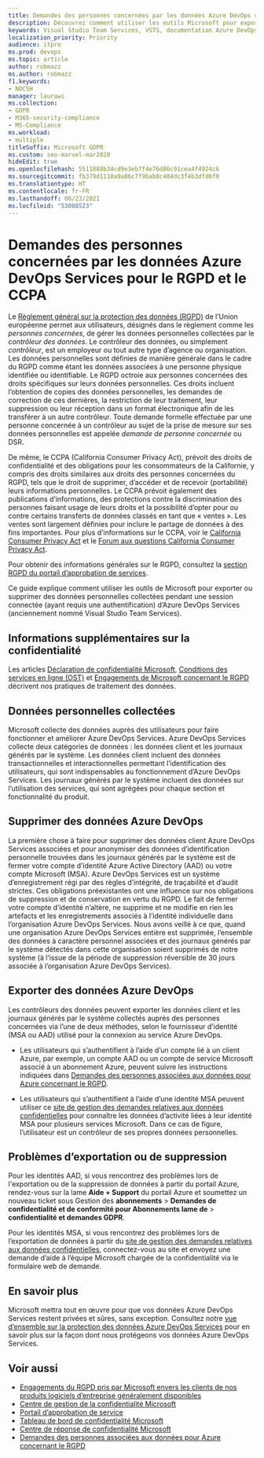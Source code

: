 ```yaml
---
title: Demandes des personnes concernées par les données Azure DevOps concernant le RGPD et le CCPA
description: Découvrez comment utiliser les outils Microsoft pour exporter ou supprimer des données personnelles collectées pendant une session authentifiée des services Azure DevOps.
keywords: Visual Studio Team Services, VSTS, documentation Azure DevOps, confidentialité, RGPD, CCPA
localization_priority: Priority
audience: itpro
ms.prod: devops
ms.topic: article
author: robmazz
ms.author: robmazz
f1.keywords:
- NOCSH
manager: laurawi
ms.collection:
- GDPR
- M365-security-compliance
- MS-Compliance
ms.workload:
- multiple
titleSuffix: Microsoft GDPR
ms.custom: seo-marvel-mar2020
hideEdit: true
ms.openlocfilehash: 5511888b34cd9e3eb7f4e76d86c91cea4f4924c6
ms.sourcegitcommit: fb379d1110a9a86c7f9bab8c484dc3f4b3dfd6f0
ms.translationtype: HT
ms.contentlocale: fr-FR
ms.lasthandoff: 06/23/2021
ms.locfileid: "53088523"
---
```

# <a name="azure-devops-services-data-subject-requests-for-the-gdpr-and-ccpa"></a>Demandes des personnes concernées par les données Azure DevOps Services pour le RGPD et le CCPA

Le [Règlement général sur la protection des données (RGPD)](https://ec.europa.eu/justice/data-protection/reform/index_en.htm) de l’Union européenne permet aux utilisateurs, désignés dans le règlement comme les *personnes concernées*, de gérer les données personnelles collectées par le *contrôleur des données*. Le contrôleur des données, ou simplement *contrôleur*, est un employeur ou tout autre type d’agence ou organisation. Les données personnelles sont définies de manière générale dans le cadre du RGPD comme étant les données associées à une personne physique identifiée ou identifiable. Le RGPD octroie aux personnes concernées des droits spécifiques sur leurs données personnelles. Ces droits incluent l’obtention de copies des données personnelles, les demandes de correction de ces dernières, la restriction de leur traitement, leur suppression ou leur réception dans un format électronique afin de les transférer à un autre contrôleur. Toute demande formelle effectuée par une personne concernée à un contrôleur au sujet de la prise de mesure sur ses données personnelles est appelée *demande de personne concernée* ou DSR.

De même, le CCPA (California Consumer Privacy Act), prévoit des droits de confidentialité et des obligations pour les consommateurs de la Californie, y compris des droits similaires aux droits des personnes concernées du RGPD, tels que le droit de supprimer, d’accéder et de recevoir (portabilité) leurs informations personnelles.  Le CCPA prévoit également des publications d’informations, des protections contre la discrimination des personnes faisant usage de leurs droits et la possibilité d’opter pour ou contre certains transferts de données classés en tant que « ventes ». Les ventes sont largement définies pour inclure le partage de données à des fins importantes. Pour plus d’informations sur le CCPA, voir le [California Consumer Privacy Act](offering-ccpa.md) et le [Forum aux questions California Consumer Privacy Act](ccpa-faq.md).

Pour obtenir des informations générales sur le RGPD, consultez la [section RGPD du portail d’approbation de services](https://servicetrust.microsoft.com/ViewPage/GDPRGetStarted).

Ce guide explique comment utiliser les outils de Microsoft pour exporter ou supprimer des données personnelles collectées pendant une session connectée (ayant requis une authentification) d’Azure DevOps Services (anciennement nommé Visual Studio Team Services).

## <a name="additional-privacy-information"></a>Informations supplémentaires sur la confidentialité

Les articles [Déclaration de confidentialité Microsoft](https://privacy.microsoft.com/privacystatement), [Conditions des services en ligne (OST)](https://www.microsoft.com/licensing/product-licensing/products.aspx) et [Engagements de Microsoft concernant le RGPD](/legal/gdpr) décrivent nos pratiques de traitement des données.

## <a name="personal-data-we-collect"></a>Données personnelles collectées

Microsoft collecte des données auprès des utilisateurs pour faire fonctionner et améliorer Azure DevOps Services. Azure DevOps Services collecte deux catégories de données : les données client et les journaux générés par le système. Les données client incluent des données transactionnelles et interactionnelles permettant l’identification des utilisateurs, qui sont indispensables au fonctionnement d’Azure DevOps Services. Les journaux générés par le système incluent des données sur l’utilisation des services, qui sont agrégées pour chaque section et fonctionnalité du produit.

## <a name="delete-azure-devops-data"></a>Supprimer des données Azure DevOps

La première chose à faire pour supprimer des données client Azure DevOps Services associées et pour anonymiser des données d’identification personnelle trouvées dans les journaux générés par le système est de fermer votre compte d’identité Azure Active Directory (AAD) ou votre compte Microsoft (MSA). Azure DevOps Services est un système d’enregistrement régi par des règles d’intégrité, de traçabilité et d’audit strictes. Ces obligations préexistantes ont une influence sur nos obligations de suppression et de conservation en vertu du RGPD. Le fait de fermer votre compte d’identité n’altère, ne supprime et ne modifie en rien les artefacts et les enregistrements associés à l’identité individuelle dans l’organisation Azure DevOps Services. Nous avons veillé à ce que, quand une organisation Azure DevOps Services entière est supprimée, l’ensemble des données à caractère personnel associées et des journaux générés par le système détectés dans cette organisation soient supprimés de notre système (à l’issue de la période de suppression réversible de 30 jours associée à l’organisation Azure DevOps Services).

## <a name="export-azure-devops-data"></a>Exporter des données Azure DevOps

Les contrôleurs des données peuvent exporter les données client et les journaux générés par le système collectés auprès des personnes concernées via l’une de deux méthodes, selon le fournisseur d’identité (MSA ou AAD) utilisé pour la connexion au service Azure DevOps.

- Les utilisateurs qui s’authentifient à l’aide d’un compte lié à un client Azure, par exemple, un compte AAD ou un compte de service Microsoft associé à un abonnement Azure, peuvent suivre les instructions indiquées dans [Demandes des personnes associées aux données pour Azure concernant le RGPD](gdpr-dsr-azure.md).

- Les utilisateurs qui s’authentifient à l’aide d’une identité MSA peuvent utiliser ce [site de gestion des demandes relatives aux données confidentielles](https://www.microsoft.com/concern/privacyrequest-msa) pour connaître les données d’activité liées à leur identité MSA pour plusieurs services Microsoft. Dans ce cas de figure, l’utilisateur est un contrôleur de ses propres données personnelles.

## <a name="export-or-delete-issues"></a>Problèmes d’exportation ou de suppression

Pour les identités AAD, si vous rencontrez des problèmes lors de l'exportation ou de la suppression de données à partir du portail Azure, rendez-vous sur la lame **Aide + Support** du portail Azure et soumettez un nouveau ticket sous Gestion des **abonnements** > **Demandes de confidentialité et de conformité pour Abonnements lame de** > **confidentialité et demandes GDPR**.

Pour les identités MSA, si vous rencontrez des problèmes lors de l’exportation de données à partir du [site de gestion des demandes relatives aux données confidentielles](https://www.microsoft.com/concern/privacyrequest-msa), connectez-vous au site et envoyez une demande d’aide à l’équipe Microsoft chargée de la confidentialité via le formulaire web de demande.

## <a name="learn-more"></a>En savoir plus

Microsoft mettra tout en œuvre pour que vos données Azure DevOps Services restent privées et sûres, sans exception. Consultez notre [vue d’ensemble sur la protection des données Azure DevOps Services](/vsts/articles/team-services-security-whitepaper) pour en savoir plus sur la façon dont nous protégeons vos données Azure DevOps Services.

## <a name="see-also"></a>Voir aussi

- [Engagements du RGPD pris par Microsoft envers les clients de nos produits logiciels d’entreprise généralement disponibles](/legal/gdpr)
- [Centre de gestion de la confidentialité Microsoft](https://www.microsoft.com/trust-center/privacy/gdpr-overview)
- [Portail d’approbation de service](https://servicetrust.microsoft.com/ViewPage/GDPRGetStarted)
- [Tableau de bord de confidentialité Microsoft](https://account.microsoft.com/privacy)
- [Centre de réponse de confidentialité Microsoft](https://aka.ms/userprivacysite)
- [Demandes des personnes associées aux données pour Azure concernant le RGPD](gdpr-dsr-azure.md)
